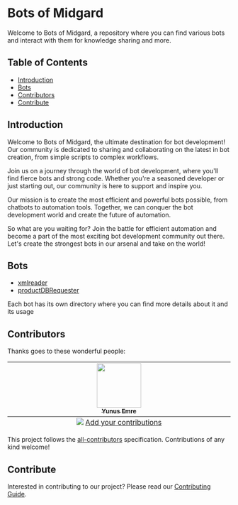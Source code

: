 
# Bots of Midgard

Welcome to Bots of Midgard, a repository where you can find various bots and interact with them for knowledge sharing and more.

## Table of Contents

- [Introduction](#introduction)
- [Bots](#bots)
- [Contributors](#contributors)
- [Contribute](#contribute)

## Introduction


Welcome to Bots of Midgard, the ultimate destination for bot development! Our community is dedicated to sharing and collaborating on the latest in bot creation, from simple scripts to complex workflows.

Join us on a journey through the world of bot development, where you'll find fierce bots and strong code. Whether you're a seasoned developer or just starting out, our community is here to support and inspire you.

Our mission is to create the most efficient and powerful bots possible, from chatbots to automation tools. Together, we can conquer the bot development world and create the future of automation.

So what are you waiting for? Join the battle for efficient automation and become a part of the most exciting bot development community out there. Let's create the strongest bots in our arsenal and take on the world!


## Bots

- [xmlreader](./bots/xmlreader)
- [productDBRequester](./bots/yunusemre)

Each bot has its own directory where you can find more details about it and its usage

## Contributors

Thanks goes to these wonderful people:

<!-- ALL-CONTRIBUTORS-LIST:START - Do not remove or modify this section -->
<!-- prettier-ignore-start -->
<!-- markdownlint-disable -->
<table>
  <tbody>
    <tr>
      <td align="center" valign="top" width="14.28%"><a href="https://github.com/yunusemree55"><img src="https://avatars.githubusercontent.com/u/77694646?v=4" width="100px;" alt=""/><br /><sub><b>Yunus Emre</b></sub></a></td>
    </tr>
  </tbody>
  <tfoot>
    <tr>
      <td align="center" size="13px" colspan="7">
        <img src="https://raw.githubusercontent.com/all-contributors/all-contributors-cli/1b8533af435da9854653492b1327a23a4dbd0a10/assets/logo-small.svg">
          <a href="https://all-contributors.js.org/docs/en/bot/usage">Add your contributions</a>
        </img>
      </td>
    </tr>
  </tfoot>
</table>

<!-- markdownlint-restore -->
<!-- prettier-ignore-end -->

<!-- ALL-CONTRIBUTORS-LIST:END -->

This project follows the [all-contributors](https://github.com/all-contributors/all-contributors) specification. Contributions of any kind welcome!

## Contribute

Interested in contributing to our project? Please read our [Contributing Guide](CONTRIBUTING.md).
